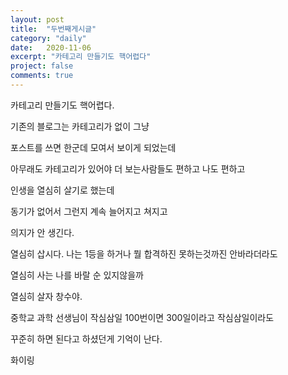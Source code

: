```yaml
---
layout: post
title:  "두번째게시글"
category: "daily"
date:   2020-11-06
excerpt: "카테고리 만들기도 핵어렵다"
project: false
comments: true
---
```

카테고리 만들기도 핵어렵다.

기존의 블로그는 카테고리가 없이 그냥

포스트를 쓰면 한군데 모여서 보이게 되었는데 

아무래도 카테고리가 있어야 더 보는사람들도 편하고 나도 편하고

인생을 열심히 살기로 했는데 

동기가 없어서 그런지 계속 늘어지고 쳐지고

의지가 안 생긴다.

열심히 삽시다. 나는 1등을 하거나 뭘 합격하진 못하는것까진 안바라더라도

열심히 사는 나를 바랄 순 있지않을까

열심히 살자 창수야.

중학교 과학 선생님이 작심삼일 100번이면 300일이라고 작심삼일이라도

꾸준히 하면 된다고 하셨던게 기억이 난다.

화이링